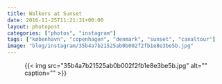 ```yaml
---
title: Walkers at Sunset
date: 2016-11-25T11:21:31+00:00
layout: photopost
categories: ["photos", "instagram"]
tags: ["københavn", "copenhagen", "denmark", "sunset", "canaltour"]
image: "blog/instagram/35b4a7b21525ab0b002f2fb1e8e3be5b.jpg"
---
```


<figure class="photo photo--square">
  {{< img src="35b4a7b21525ab0b002f2fb1e8e3be5b.jpg" alt="" caption="" >}}

</figure>



